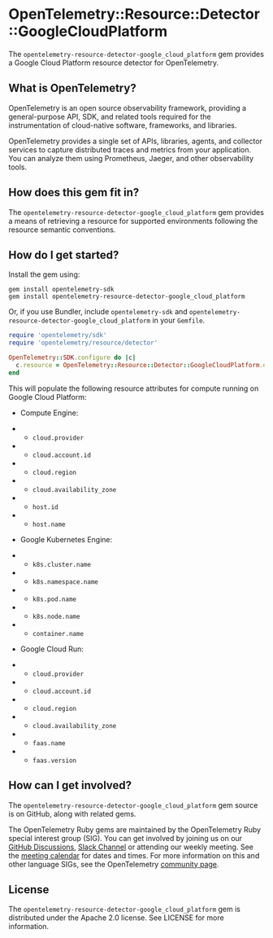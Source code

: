 # OpenTelemetry::Resource::Detector::GoogleCloudPlatform

The `opentelemetry-resource-detector-google_cloud_platform` gem provides a Google Cloud Platform resource detector for OpenTelemetry.

## What is OpenTelemetry?

OpenTelemetry is an open source observability framework, providing a general-purpose API, SDK, and related tools required for the instrumentation of cloud-native software, frameworks, and libraries.

OpenTelemetry provides a single set of APIs, libraries, agents, and collector services to capture distributed traces and metrics from your application. You can analyze them using Prometheus, Jaeger, and other observability tools.

## How does this gem fit in?

The `opentelemetry-resource-detector-google_cloud_platform` gem provides a means of retrieving a resource for supported environments following the resource semantic conventions.

## How do I get started?

Install the gem using:

```console
gem install opentelemetry-sdk
gem install opentelemetry-resource-detector-google_cloud_platform
```

Or, if you use Bundler, include `opentelemetry-sdk` and `opentelemetry-resource-detector-google_cloud_platform` in your `Gemfile`.

```rb
require 'opentelemetry/sdk'
require 'opentelemetry/resource/detector'

OpenTelemetry::SDK.configure do |c|
  c.resource = OpenTelemetry::Resource::Detector::GoogleCloudPlatform.detect
end
```

This will populate the following resource attributes for compute running on Google Cloud Platform:

* Compute Engine:
* * `cloud.provider`
* * `cloud.account.id`
* * `cloud.region`
* * `cloud.availability_zone`
* * `host.id`
* * `host.name`

* Google Kubernetes Engine:
* * `k8s.cluster.name`
* * `k8s.namespace.name`
* * `k8s.pod.name`
* * `k8s.node.name`
* * `container.name`

* Google Cloud Run:
* * `cloud.provider`
* * `cloud.account.id`
* * `cloud.region`
* * `cloud.availability_zone`
* * `faas.name`
* * `faas.version`

## How can I get involved?

The `opentelemetry-resource-detector-google_cloud_platform` gem source is on GitHub, along with related gems.

The OpenTelemetry Ruby gems are maintained by the OpenTelemetry Ruby special interest group (SIG). You can get involved by joining us on our [GitHub Discussions][discussions-url], [Slack Channel][slack-channel] or attending our weekly meeting. See the [meeting calendar][community-meetings] for dates and times. For more information on this and other language SIGs, see the OpenTelemetry [community page][ruby-sig].

## License

The `opentelemetry-resource-detector-google_cloud_platform` gem is distributed under the Apache 2.0 license. See LICENSE for more information.

[ruby-sig]: https://github.com/open-telemetry/community#ruby-sig
[community-meetings]: https://github.com/open-telemetry/community#community-meetings
[slack-channel]: https://cloud-native.slack.com/archives/C01NWKKMKMY
[discussions-url]: https://github.com/open-telemetry/opentelemetry-ruby/discussions
